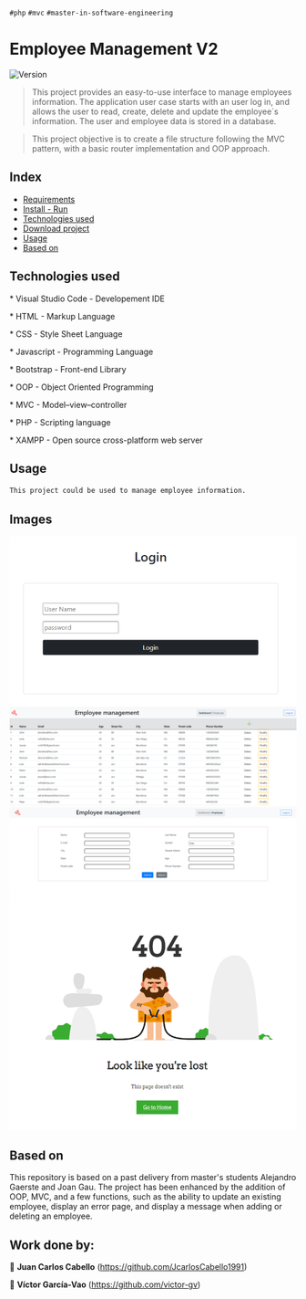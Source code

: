 `#php` `#mvc` `#master-in-software-engineering`

# Employee Management V2 <!-- omit in toc -->

<p>
  <img alt="Version" src="https://img.shields.io/badge/version-2.0-blue.svg?cacheSeconds=2592000" />
</p>

> This project provides an easy-to-use interface to manage employees information. The application user case starts with an user log in, and allows the user to read, create, delete and update the employee´s information. The user and employee data is stored in a database.

> This project objective is to create a file structure following the MVC pattern, with a basic router implementation and OOP approach.

## Index <!-- omit in toc -->

- [Requirements](#requirements)
- [Install - Run](#install---run)
- [Technologies used](#technologies-used)
- [Download project](#download-project)
- [Usage](#usage)
- [Based on](#based-on)


## Technologies used

\* Visual Studio Code - Developement IDE

\* HTML - Markup Language

\* CSS - Style Sheet Language

\* Javascript - Programming Language

\* Bootstrap - Front-end Library

\* OOP - Object Oriented Programming

\* MVC - Model–view–controller 

\* PHP - Scripting language

\* XAMPP - Open source cross-platform web server


## Usage

```sh
This project could be used to manage employee information.
```


## Images
<img src="./assets/images/login.PNG">
<img src="./assets/images/dashboard.PNG">
<img src="./assets/images/employee.PNG">
<img src="./assets/images/error.PNG">


## Based on

This repository is based on a past delivery from master's students Alejandro Gaerste and Joan Gau. The project has been enhanced by the addition of OOP, MVC, and a few functions, such as the ability to update an existing employee, display an error page, and display a message when adding or deleting an employee.

## Work done by:

👤 **Juan Carlos Cabello** (https://github.com/JcarlosCabello1991)

👤 **Víctor García-Vao** (https://github.com/victor-gv)


